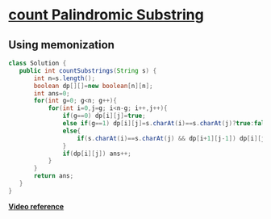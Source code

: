 # [**count Palindromic Substring**](https://leetcode.com/problems/palindromic-substrings/)


## Using memonization
 ```java
class Solution {
    public int countSubstrings(String s) {
        int n=s.length();
        boolean dp[][]=new boolean[n][n];
        int ans=0;
        for(int g=0; g<n; g++){
            for(int i=0,j=g; i<n-g; i++,j++){
                if(g==0) dp[i][j]=true;
                else if(g==1) dp[i][j]=s.charAt(i)==s.charAt(j)?true:false;
                else{ 
                    if(s.charAt(i)==s.charAt(j) && dp[i+1][j-1]) dp[i][j]=true;
                }
                if(dp[i][j]) ans++;
            }
        }
        return ans;
    }
}
```
[**Video reference**](https://youtu.be/XmSOWnL6T_I)